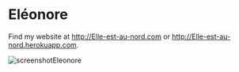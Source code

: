 Eléonore
========

Find my website at <http://Elle-est-au-nord.com> or <http://Elle-est-au-nord.herokuapp.com>.

![screenshotEleonore](https://raw.github.com/Eleonore9/Elle-est-au-nord/static/img/elleestaunord_.jpg)

